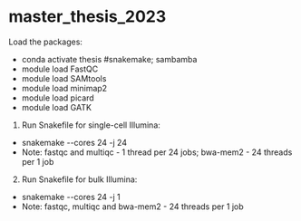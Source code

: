 # master_thesis_2023
Load the packages:
- conda activate thesis #snakemake; sambamba
- module load FastQC
- module load SAMtools
- module load minimap2
- module load picard
- module load GATK
1. Run Snakefile for single-cell Illumina:
- snakemake --cores 24 -j 24
- Note: fastqc and multiqc - 1 thread per 24 jobs; bwa-mem2 - 24 threads per 1 job

2. Run Snakefile for bulk Illumina:
- snakemake --cores 24 -j 1
- Note: fastqc, multiqc and bwa-mem2 - 24 threads per 1 job
